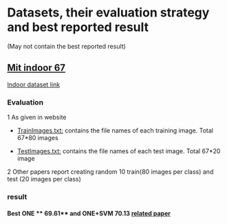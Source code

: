 # Datasets, their evaluation strategy and best reported result
(May not contain the best reported result) 

## [Mit indoor 67](http://web.mit.edu/torralba/www/indoor.html)
[Indoor dataset link](http://groups.csail.mit.edu/vision/LabelMe/NewImages/indoorCVPR_09.tar)
### Evaluation 
1 As given in website
  * [TrainImages.txt:](http://web.mit.edu/torralba/www/TrainImages.txt) contains the file names of each training image. Total 67*80 images

  * [TestImages.txt:](http://web.mit.edu/torralba/www/TestImages.txt) contains the file names of each test image. Total 67*20 image

2 Other papers report creating random 10  train(80 images per class) and test (20 images per class)

### result
#### Best ONE ** 69.61**  and ONE+SVM **70.13** [related paper](http://bigml.cs.tsinghua.edu.cn/~lingxi/PDFs/Xie_ICMR15_ONE.pdf)
